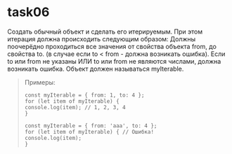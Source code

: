 # task06

Создать обычный объект и сделать его итерируемым. При этом итерация должна происходить следующим образом:
Должны поочерёдно проходиться все значения от свойства объекта from, до свойства to. (в случае если to < from - должна возникать ошибка).
Если to или from не указаны ИЛИ to или from не являются числами, должна возникать ошибка. Объект должен называться myIterable.
> Примеры:  
> ```
> const myIterable = { from: 1, to: 4 };
> for (let item of myIterable) {
> console.log(item); // 1, 2, 3, 4
> }
>  
> const myIterable = { from: 'aaa', to: 4 };
> for (let item of myIterable) { // Ошибка!
> console.log(item);
> }
> ```

